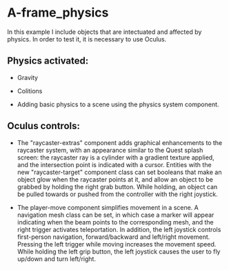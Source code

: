 # A-frame_physics

In this example I include objects that are intectuated and affected by physics.
In order to test it, it is necessary to use Oculus.
## Physics activated:

- Gravity
- Colitions

- Adding basic physics to a scene using the physics system component. 

## Oculus controls:

- The "raycaster-extras" component adds graphical enhancements to the raycaster system, with an appearance similar to the Quest splash screen: the raycaster ray is a cylinder with a gradient texture applied, and the intersection point is indicated with a cursor. Entities with the new "raycaster-target" component class can set booleans that make an object glow when the raycaster points at it, and allow an object to be grabbed by holding the right grab button. While holding, an object can be pulled towards or pushed from the controller with the right joystick.

- The player-move component simplifies movement in a scene. A navigation mesh class can be set, in which case a marker will appear indicating when the beam points to the corresponding mesh, and the right trigger activates teleportation. In addition, the left joystick controls first-person navigation, forward/backward and left/right movement. Pressing the left trigger while moving increases the movement speed. While holding the left grip button, the left joystick causes the user to fly up/down and turn left/right.
